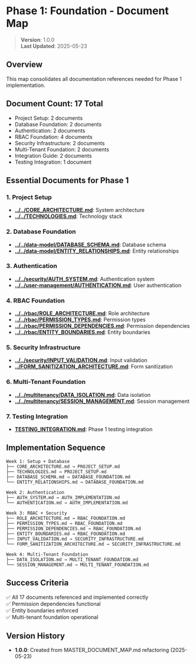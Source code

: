 
# Phase 1: Foundation - Document Map

> **Version**: 1.0.0  
> **Last Updated**: 2025-05-23

## Overview

This map consolidates all documentation references needed for Phase 1 implementation.

## Document Count: 17 Total
- Project Setup: 2 documents
- Database Foundation: 2 documents  
- Authentication: 2 documents
- RBAC Foundation: 4 documents
- Security Infrastructure: 2 documents
- Multi-Tenant Foundation: 2 documents
- Integration Guide: 2 documents
- Testing Integration: 1 document

## Essential Documents for Phase 1

### 1. Project Setup
- **[../../CORE_ARCHITECTURE.md](../../CORE_ARCHITECTURE.md)**: System architecture
- **[../../TECHNOLOGIES.md](../../TECHNOLOGIES.md)**: Technology stack

### 2. Database Foundation  
- **[../../data-model/DATABASE_SCHEMA.md](../../data-model/DATABASE_SCHEMA.md)**: Database schema
- **[../../data-model/ENTITY_RELATIONSHIPS.md](../../data-model/ENTITY_RELATIONSHIPS.md)**: Entity relationships

### 3. Authentication
- **[../../security/AUTH_SYSTEM.md](../../security/AUTH_SYSTEM.md)**: Authentication system
- **[../../user-management/AUTHENTICATION.md](../../user-management/AUTHENTICATION.md)**: User authentication

### 4. RBAC Foundation
- **[../../rbac/ROLE_ARCHITECTURE.md](../../rbac/ROLE_ARCHITECTURE.md)**: Role architecture
- **[../../rbac/PERMISSION_TYPES.md](../../rbac/PERMISSION_TYPES.md)**: Permission types
- **[../../rbac/PERMISSION_DEPENDENCIES.md](../../rbac/PERMISSION_DEPENDENCIES.md)**: Permission dependencies
- **[../../rbac/ENTITY_BOUNDARIES.md](../../rbac/ENTITY_BOUNDARIES.md)**: Entity boundaries

### 5. Security Infrastructure
- **[../../security/INPUT_VALIDATION.md](../../security/INPUT_VALIDATION.md)**: Input validation
- **[../FORM_SANITIZATION_ARCHITECTURE.md](../FORM_SANITIZATION_ARCHITECTURE.md)**: Form sanitization

### 6. Multi-Tenant Foundation
- **[../../multitenancy/DATA_ISOLATION.md](../../multitenancy/DATA_ISOLATION.md)**: Data isolation
- **[../../multitenancy/SESSION_MANAGEMENT.md](../../multitenancy/SESSION_MANAGEMENT.md)**: Session management

### 7. Testing Integration
- **[TESTING_INTEGRATION.md](TESTING_INTEGRATION.md)**: Phase 1 testing integration

## Implementation Sequence

```
Week 1: Setup + Database
├── CORE_ARCHITECTURE.md → PROJECT_SETUP.md
├── TECHNOLOGIES.md → PROJECT_SETUP.md  
├── DATABASE_SCHEMA.md → DATABASE_FOUNDATION.md
└── ENTITY_RELATIONSHIPS.md → DATABASE_FOUNDATION.md

Week 2: Authentication
├── AUTH_SYSTEM.md → AUTH_IMPLEMENTATION.md
└── AUTHENTICATION.md → AUTH_IMPLEMENTATION.md

Week 3: RBAC + Security
├── ROLE_ARCHITECTURE.md → RBAC_FOUNDATION.md
├── PERMISSION_TYPES.md → RBAC_FOUNDATION.md
├── PERMISSION_DEPENDENCIES.md → RBAC_FOUNDATION.md
├── ENTITY_BOUNDARIES.md → RBAC_FOUNDATION.md
├── INPUT_VALIDATION.md → SECURITY_INFRASTRUCTURE.md
└── FORM_SANITIZATION_ARCHITECTURE.md → SECURITY_INFRASTRUCTURE.md

Week 4: Multi-Tenant Foundation
├── DATA_ISOLATION.md → MULTI_TENANT_FOUNDATION.md
└── SESSION_MANAGEMENT.md → MULTI_TENANT_FOUNDATION.md
```

## Success Criteria
✅ All 17 documents referenced and implemented correctly  
✅ Permission dependencies functional  
✅ Entity boundaries enforced  
✅ Multi-tenant foundation operational  

## Version History
- **1.0.0**: Created from MASTER_DOCUMENT_MAP.md refactoring (2025-05-23)
